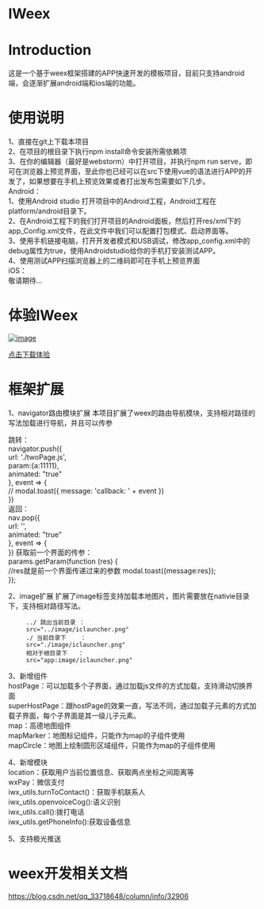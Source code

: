 IWeex
===================================
# Introduction

这是一个基于weex框架搭建的APP快速开发的模板项目，目前只支持android端，会逐渐扩展android端和ios端的功能。

# 使用说明  

1、直接在git上下载本项目  
2、在项目的根目录下执行npm install命令安装所需依赖项  
3、在你的编辑器（最好是webstorm）中打开项目，并执行npm run serve，即可在浏览器上预览界面，至此你也已经可以在src下使用vue的语法进行APP的开发了，如果想要在手机上预览效果或者打出发布包需要如下几步。  
Android：  
1、使用Android studio 打开项目中的Android工程，Android工程在platform/android目录下。  
2、在Android工程下的我们打开项目的Android面板，然后打开res/xml下的app_Config.xml文件，在此文件中我们可以配置打包模式、启动界面等。  
3、使用手机链接电脑，打开开发者模式和USB调试，修改app_config.xml中的debug属性为true，使用Androidstudio给你的手机打安装测试APP。  
4、使用测试APP扫描浏览器上的二维码即可在手机上预览界面  
iOS：  
敬请期待...  
# 体验IWeex  

[![image](https://github.com/liuxinyea/IWeex/blob/master/doc/image/downLoad.png)](https://www.pgyer.com/VPzf)    

 [点击下载体验](https://www.pgyer.com/RTEV)


# 框架扩展

1、navigator路由模块扩展
本项目扩展了weex的路由导航模块，支持相对路径的写法加载进行导航，并且可以传参  

跳转：   
navigator.push({  
                url: './twoPage.js',  
                param:{a:11111},  
                animated: "true"  
            }, event => {  
                // modal.toast({ message: 'callback: ' + event })  
            })  
返回：    
nav.pop({  
                  url: '',  
                  animated: "true"  
              }, event => {  
              }) 
获取前一个界面的传参：    
 params.getParam(function (res) {  
                //res就是前一个界面传递过来的参数
                modal.toast({message:res});  
            });  

2、image扩展
扩展了image标签支持加载本地图片，图片需要放在nativie目录下，支持相对路径写法。  

         ../ 跳出当前目录 ：  
         src="../image/iclauncher.png"  
         ./ 当前目录下    ：  
         src="./image/iclauncher.png"  
         相对于根目录下   ：  
         src="app:image/iclauncher.png"  
         
3、新增组件  
hostPage：可以加载多个子界面，通过加载js文件的方式加载，支持滑动切换界面   
superHostPage：跟hostPage的效果一直，写法不同，通过加载子元素的方式加载子界面，每个子界面是其一级儿子元素。  
map：高德地图组件  
mapMarker：地图标记组件，只能作为map的子组件使用  
mapCircle：地图上绘制圆形区域组件，只能作为map的子组件使用   

4、新增模块  
location：获取用户当前位置信息、获取两点坐标之间距离等  
wxPay：微信支付  
iwx_utils.turnToContact()：获取手机联系人  
iwx_utils.openvoiceCog():语义识别  
iwx_utils.call():拨打电话  
iwx_utils.getPhoneInfo():获取设备信息  

5、支持极光推送
   
# weex开发相关文档
https://blog.csdn.net/qq_33718648/column/info/32906
  


